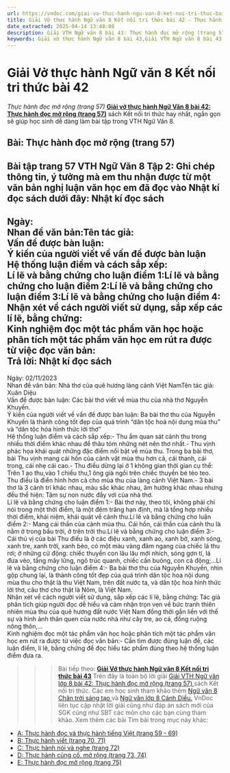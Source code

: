 ```yaml
---
url: https://vndoc.com/giai-vo-thuc-hanh-ngu-van-8-ket-noi-tri-thuc-bai-42-319975
title: Giải Vở thực hành Ngữ văn 8 Kết nối tri thức bài 42 - Thực hành đọc mở rộng (trang 57) - VnDoc.com
date_extracted: 2025-04-14 13:48:08
description: Giải VTH Ngữ văn 8 bài 43: Thực hành đọc mở rộng (trang 57) sách Kết nối tri thức có đáp án chi tiết cho các bạn cùng tham khảo.
keywords: Giải vở thực hành Ngữ văn 8 bài 43,Giải VTH Ngữ văn 8 bài 43 Kết nối tri thức,Giải vở thực hành Ngữ văn KNTT lớp 8,Ngữ văn lớp 8,Ngữ văn lớp 8 Kết nối tri thức,giải vở thực hành Ngữ văn lớp 8,bài Thực hành đọc mở rộng (trang 57)
---
```


# Giải Vở thực hành Ngữ văn 8 Kết nối tri thức bài 42
 _Thực hành đọc mở rộng \(trang 57\)_
[**Giải vở thực hành Ngữ Văn 8 bài 42: Thực hành đọc mở rộng \(trang 57\)**](<https://vndoc.com/giai-vo-thuc-hanh-ngu-van-8-ket-noi-tri-thuc-bai-42-319975>) sách Kết nối tri thức hay nhất, ngắn gọn sẽ giúp học sinh dễ dàng làm bài tập trong VTH Ngữ Văn 8.
## Bài: **Thực hành đọc mở rộng \(trang 57\)**
**Bài tập trang 57 VTH Ngữ Văn 8 Tập 2:** Ghi chép thông tin, ý tưởng mà em thu nhận được từ một văn bản nghị luận văn học em đã đọc vào Nhật kí đọc sách dưới đây:
**Nhật kí đọc sách**  
---  
Ngày:  
Nhan đề văn bản:Tên tác giả:  
Vấn đề được bàn luận:  
Ý kiến của người viết về vấn đề được bàn luận  
Hệ thống luận điểm và cách sắp xếp:  
Lí lẽ và bằng chứng cho luận điểm 1:Lí lẽ và bằng chứng cho luận điểm 2:Lí lẽ và bằng chứng cho luận điểm 3:Lí lẽ và bằng chứng cho luận điểm 4:  
Nhận xét về cách người viết sử dụng, sắp xếp các lí lẽ, bằng chứng:  
Kinh nghiệm đọc một tác phẩm văn học hoặc phân tích một tác phẩm văn học em rút ra được từ việc đọc văn bản:  
**Trả lời:**
**Nhật kí đọc sách**  
---  
Ngày: 02/11/2023  
Nhan đề văn bản: Nhà thơ của quê hương làng cảnh Việt NamTên tác giả: Xuân Diệu  
Vấn đề được bàn luận: Các bài thơ viết về mùa thu của nhà thơ Nguyễn Khuyến.  
Ý kiến của người viết về vấn đề được bàn luận: Ba bài thơ thu của Nguyễn Khuyến là thành công tốt đẹp của quá trình “dân tộc hoá nội dung mùa thu” và “dân tộc hóa hình thức lời thơ”  
Hệ thống luận điểm và cách sắp xếp:\- Thu ẩm quan sát cảnh thu trong nhiều thời điểm khác nhau để thâu tóm những nét nên thơ nhất.\- Thu vịnh phác họa khái quát những đặc điểm nổi bật về mùa thu. Trong ba bài thơ, bài Thu vịnh mang cái hồn của cảnh vật mùa thu hơn cả, cái thanh, cái trong, cái nhẹ cái cao.\- Thu điếu dừng lại ở 1 không gian thời gian cụ thể: Trên 1 ao thu,vào 1 chiều thu,1 ông già ngồi trên chiếc thuyền bé tẻo teo. Thu điếu là điển hình hơn cả cho mùa thu của làng cảnh Việt Nam.\- 3 bài thơ là 3 cảnh trí khác nhau, màu sắc khác nhau, âm hưởng khác nhau nhưng đều thể hiện: Tâm sự non nước đầy vơi của nhà thơ.  
Lí lẽ và bằng chứng cho luận điểm 1:\- Bài thơ này, theo tôi, không phải chỉ nói trong một thời điểm, là một đêm trăng hạn định, mà là tổng hợp nhiều thời điểm, khái niệm, khái quát về cảnh thu.Lí lẽ và bằng chứng cho luận điểm 2:\- Mang cái thần của cảnh mùa thu. Cái hồn, cái thần của cảnh thu là nằm ở trong bầu trời, ở trên trời thu.Lí lẽ và bằng chứng cho luận điểm 3:\- Cái thú vị của bài Thu điếu là ở các điệu xanh, xanh ao, xanh bờ, xanh sóng, xanh tre, xanh trời, xanh bèo, có một màu vàng đâm ngang của chiếc lá thu rơi; ở những cử động: chiếc thuyền con lâu lâu mới nhích, sóng gợn tí, lá đưa vèo, tầng mây lửng, ngõ trúc quanh, chiếc cần buông, con cá động;...Lí lẽ và bằng chứng cho luận điểm 4:\- Ba bài thơ thu của Nguyễn Khuyến, nhìn gộp chung lại, là thành công tốt đẹp của quá trình dân tộc hoa nội dung mùa thu cho thật là thu Việt Nam, trên đất nước ta, và dân tộc hoa hình thức lời thơ, câu thơ cho thật là Nôm, là Việt Nam.  
Nhận xét về cách người viết sử dụng, sắp xếp các lí lẽ, bằng chứng: Tác giả phân tích giúp người đọc dễ hiểu và cảm nhận trọn vẹn về bức tranh thiên nhiên mùa thu của quê hương đất nước Việt Nam đồng thời gắn liền với thế sự và hình ảnh thân quen của nước nhà như cây tre, ao cá, đồng ruộng nông thôn,…  
Kinh nghiệm đọc một tác phẩm văn học hoặc phân tích một tác phẩm văn học em rút ra được từ việc đọc văn bản:\- Cần tìm được đúng luận đề, các luận điểm, lí lẽ, bằng chứng để đọc hiểu tác phẩm đúng theo hệ thống luận điểm đưa ra.  
>>> Bài tiếp theo: [**Giải Vở thực hành Ngữ văn 8 Kết nối tri thức bài 43**](<https://vndoc.com/giai-vo-thuc-hanh-ngu-van-8-ket-noi-tri-thuc-bai-43-319976>)
Trên đây là toàn bộ lời giải [Giải VTH Ngữ văn lớp 8 bài 42: Thực hành đọc mở rộng \(trang 57\) ](<https://vndoc.com/giai-vo-thuc-hanh-ngu-van-8-ket-noi-tri-thuc-bai-42-319975>)sách Kết nối tri thức. Các em học sinh tham khảo thêm [Ngữ văn 8 Chân trời sáng tạo ](<https://vndoc.com/ngu-van-8-chan-troi-sang-tao>)và [Ngữ văn lớp 8 Cánh Diều.](<https://vndoc.com/ngu-van-8-canh-dieu>) VnDoc liên tục cập nhật lời giải cũng như đáp án sách mới của SGK cũng như SBT các môn cho các bạn cùng tham khảo.
Xem thêm các bài Tìm bài trong mục này khác:
  * [A: Thực hành đọc và thực hành tiếng Việt \(trang 59 - 69\)](</giai-vo-thuc-hanh-ngu-van-8-ket-noi-tri-thuc-bai-43-319976>)
  * [B: Thực hành viết \(trang 70, 71\)](</giai-vo-thuc-hanh-ngu-van-8-ket-noi-tri-thuc-bai-44-319977>)
  * [C: Thực hành nói và nghe \(trang 72\)](</giai-vo-thuc-hanh-ngu-van-8-ket-noi-tri-thuc-bai-45-319978>)
  * [D: Thực hành củng cố, mở rộng \(trang 73, 74\)](</giai-vo-thuc-hanh-ngu-van-8-ket-noi-tri-thuc-bai-46-319979>)
  * [E: Thực hành đọc mở rộng \(trang 75\)](</giai-vo-thuc-hanh-ngu-van-8-ket-noi-tri-thuc-bai-47-319983>)

